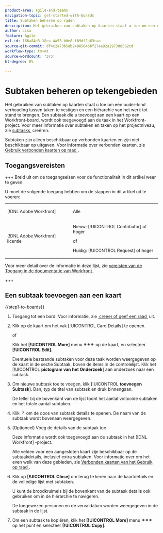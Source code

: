 ```yaml
---
product-area: agile-and-teams
navigation-topic: get-started-with-boards
title: Subtaken beheren op raden
description: Het gebruiken van subtaken op kaarten staat u toe om een ouder-kind verhouding tussen taken te vestigen en een hiërarchie van het werk tot stand te brengen.
author: Lisa
feature: Agile
exl-id: 166a84d3-18ea-4a58-b0e8-f09df2a63caa
source-git-commit: df4c2a73b5eb2498564bbf27aa92a297388562cd
workflow-type: tm+mt
source-wordcount: '375'
ht-degree: 0%

---
```


# Subtaken beheren op tekengebieden

Het gebruiken van subtaken op kaarten staat u toe om een ouder-kind verhouding tussen taken te vestigen en een hiërarchie van het werk tot stand te brengen. Een subtaak die u toevoegt aan een kaart op een Workfront-board, wordt ook toegevoegd aan de taak in het Workfront-project. Voor meer informatie over subtaken en taken op het projectniveau, zie [&#x200B; subtasks &#x200B;](/help/quicksilver/manage-work/tasks/create-tasks/create-subtasks.md) creëren.

Subtaken zijn alleen beschikbaar op verbonden kaarten en zijn niet beschikbaar op uitgaven. Voor informatie over verbonden kaarten, zie [&#x200B; Gebruik verbonden kaarten op raad &#x200B;](/help/quicksilver/agile/get-started-with-boards/connected-cards.md).

## Toegangsvereisten

+++ Breid uit om de toegangseisen voor de functionaliteit in dit artikel weer te geven.

U moet de volgende toegang hebben om de stappen in dit artikel uit te voeren:

<table style="table-layout:auto"> 
 <col> 
 <col> 
 <tbody> 
  <tr> 
   <td role="rowheader">[!DNL Adobe Workfront]</td> 
   <td> <p>Alle</p> </td> 
  </tr> 
  <tr> 
   <td role="rowheader">[!DNL Adobe Workfront] licentie</td> 
   <td> 
   <p>Nieuw: [!UICONTROL Contributor] of hoger</p> 
   <p>of</p>
   <p>Huidig: [!UICONTROL Request] of hoger</p>
   </td> 
  </tr> 
 </tbody> 
</table>

Voor meer detail over de informatie in deze lijst, zie [&#x200B; vereisten van de Toegang in de documentatie van Workfront &#x200B;](/help/quicksilver/administration-and-setup/add-users/access-levels-and-object-permissions/access-level-requirements-in-documentation.md).

+++

## Een subtaak toevoegen aan een kaart

{{step1-to-boards}}

1. Toegang tot een bord. Voor informatie, zie [&#x200B; creeer of geef een raad &#x200B;](../../agile/get-started-with-boards/create-edit-board.md) uit.
1. Klik op de kaart om het vak [!UICONTROL Card Details] te openen.

   of

   Klik het **[!UICONTROL More]** menu ![&#x200B; Meer menu &#x200B;](assets/more-icon-spectrum.png) op de kaart, en selecteer **[!UICONTROL Edit]**.

   Eventuele bestaande subtaken voor deze taak worden weergegeven op de kaart in de sectie Subtaak, boven de items in de controlelijst. Klik het [!UICONTROL **pictogram van het Onderzoek**] aan onderzoek naar een subtask.

1. Om nieuwe subtask toe te voegen, klik [!UICONTROL **toevoegen Subtask**]. Dan, typ de titel van subtask en druk binnengaan.

   De teller bij de bovenkant van de lijst toont het aantal voltooide subtaken en het totale aantal subtaken.

1. Klik ![&#x200B; pictogram van Details &#x200B;](assets/checklist-chevron.png) om de doos van subtask details te openen. De naam van de subtaak wordt bovenaan weergegeven.
1. (Optioneel) Voeg de details van de subtaak toe.

   Deze informatie wordt ook toegevoegd aan de subtaak in het [!DNL Workfront] -project.

   Alle velden voor een aangesloten kaart zijn beschikbaar op de subtaakdetails, inclusief extra subtaken. Voor informatie over om het even welk van deze gebieden, zie [&#x200B; Verbonden kaarten van het Gebruik op raad &#x200B;](/help/quicksilver/agile/get-started-with-boards/connected-cards.md).

1. Klik op **[!UICONTROL Close]** om terug te keren naar de kaartdetails en de volledige lijst met subtaken.

   U kunt de broodkruimels bij de bovenkant van de subtask details ook gebruiken om in de hiërarchie te navigeren.

   De toegewezen personen en de vervaldatum worden weergegeven in de subtaak in de lijst.

1. Om een subtask te kopiëren, klik het **[!UICONTROL More]** menu ![&#x200B; Meer menu &#x200B;](assets/more-icon-spectrum.png) op het punt en selecteer **[!UICONTROL Copy]**.
